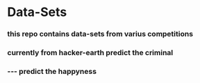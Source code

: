 # Data-Sets

### this repo contains data-sets from varius competitions 

### currently from hacker-earth predict the criminal

### --- predict the happyness 
